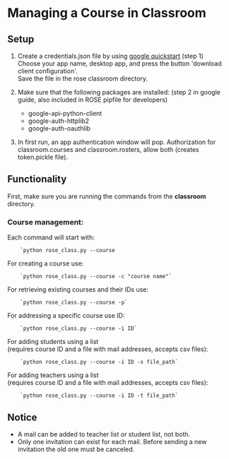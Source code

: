 # Managing a Course in Classroom

## Setup

1. Create a credentials.json file by using [google quickstart](https://developers.google.com/classroom/quickstart/python) (step 1)  
   Choose your app name, desktop app, and press the button 'download client configuration'.  
   Save the file in the rose classroom directory.

2. Make sure that the following packages are installed: (step 2 in google guide, also included in ROSE pipfile for developers)
   - google-api-python-client
   - google-auth-httplib2
   - google-auth-oauthlib

3. In first run, an app authentication window will pop. Authorization for classroom.courses and classroom.rosters, allow both (creates token.pickle file).

## Functionality

First, make sure you are running the commands from the **classroom** directory.

### Course management:  
Each command will start with:  

        `python rose_class.py --course

For creating a course use:  

        `python rose_class.py --course -c "course name"`

For retrieving existing courses and their IDs use:  

        `python rose_class.py --course -p`

For addressing a specific course use ID:

        `python rose_class.py --course -i ID`

For adding students using a list  
(requires course ID and a file with mail addresses, accepts csv files):  

        `python rose_class.py --course -i ID -s file_path`

For adding teachers using a list  
(requires course ID and a file with mail addresses, accepts csv files):  

        `python rose_class.py --course -i ID -t file_path`

## Notice

- A mail can be added to teacher list or student list, not both.
- Only one invitation can exist for each mail. Before sending a new invitation the old one must be canceled.